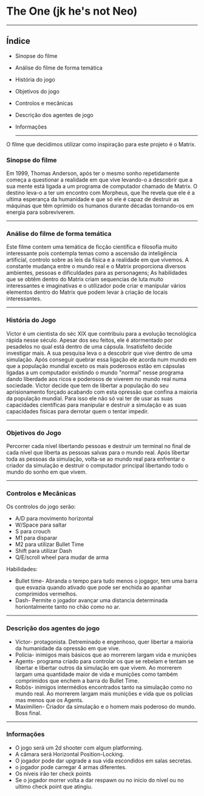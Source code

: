 # The One (jk he's not Neo)
---
## Índice
- Sinopse do filme 
- Análise do filme de forma temática
- História do jogo
- Objetivos do jogo
- Controlos e mecânicas
- Descrição dos agentes de jogo
- Informações
  
  ---
O filme que decidimos utilizar como inspiração para este projeto é o Matrix.

### Sinopse do filme

Em 1999, Thomas Anderson, após ter o mesmo sonho repetidamente começa a questionar a realidade em que vive levando-o a descobrir que a sua mente está ligada a um programa de computador chamado de Matrix. O destino leva-o a ter um encontro com Morpheus, que lhe revela que ele é a ultima esperança da humanidade e que só ele é capaz de destruir as máquinas que
têm oprimido os humanos durante décadas tornando-os em energia para sobreviverem.

---
### Análise do filme de forma temática

Este filme contem uma temática de ficção científica e filosofia muito interessante pois contempla temas como a ascensão da inteligência artificial, controlo sobre as leis da física e a realidade em que vivemos. A constante mudança entre o mundo real e o Matrix proporciona diversos ambientes, pessoas e dificuldades para as personagens; As habilidades que se obtêm dentro do Matrix criam sequencias de luta muito interessantes e imaginativas e o utilizador pode criar e manipular vários elementos dentro do Matrix que podem levar à criação de locais interessantes. 

---
### História do Jogo
Victor é um cientista do séc XIX que contribuiu para a evolução tecnológica rápida nesse século. Apesar dos seu feitos, ele é atormentado por pesadelos no qual está dentro de uma cápsula. Insatisfeito decide investigar mais. A sua pesquisa leva o a descobrir que vive dentro de uma simulação. Após conseguir quebrar essa ligação ele acorda num mundo em que a população mundial exceto os mais poderosos estão em cápsulas ligadas a um computador existindo o mundo "normal" nesse programa dando liberdade aos ricos e poderosos de viverem no mundo real numa sociedade. 
Victor decide que tem de libertar a população do seu aprisionamento forçado acabando com esta opressão que confina a maioria da população mundial. Para isso ele não só vai ter de usar as suas capacidades científicas para manipular e destruir a simulação e as suas capacidades físicas para derrotar quem o tentar impedir.
  
  ---
### Objetivos do Jogo
Percorrer cada nível libertando pessoas e destruir um terminal no final de cada nível que liberta as pessoas salvas para o mundo real. Após libertar toda as pessoas da simulação, volta-se ao mundo real para enfrentar o criador da simulação e destruir o computador principal libertando todo o mundo do sonho em que vivem. 

---
### Controlos e Mecânicas
Os controlos do jogo serão:
- A/D  para movimento horizontal
- W/Space para saltar
- S para crouch
- M1 para disparar
- M2 para utilizar Bullet Time
- Shift para utilizar Dash
- Q/E/scroll wheel para mudar de arma

Habilidades:
- Bullet time- Abranda o tempo para tudo menos o jogagor, tem  uma barra que esvazia quando ativado que pode ser enchida ao apanhar comprimidos vermelhos.
- Dash- Permite o jogador avançar uma distancia determinada horiontalmente tanto no chão como no ar.
---
### Descrição dos agentes do jogo
- Victor- protagonista. Detreminado e engenhoso, quer libertar a maioria da humanidade da opressão em que vive.
- Polícia- inimigos mais básicos que ao morrerem largam vida e munições
- Agents- programa criado para controlar os que se rebelam e tentam se libertar e libertar outros da simulação em que vivem. Ao morrerem largam uma quantidade maior de vida e munições como também comprimidos que enchem a barra do Bullet Time.
- Robôs- inimigos intermédios encontrados tanto na simulação como no mundo real. Ao morrerem largam mais munições e vida que os polícias mas menos que os Agents.
- Maximilien- Criador da simulação e o homem mais poderoso do mundo. Boss final.

---

### Informações 

- O jogo será um 2d shooter com algum platforming.
- A câmara será Horizontal Position-Locking.
- O jogador pode dar upgrade a sua vida escondidos em salas secretas.
- o jogador pode carregar 4 armas diferentes. 
- Os níveis irão ter check points 
- Se o jogador morrer volta a dar respawn ou no início do nível ou no ultimo check point que atingiu.

 

